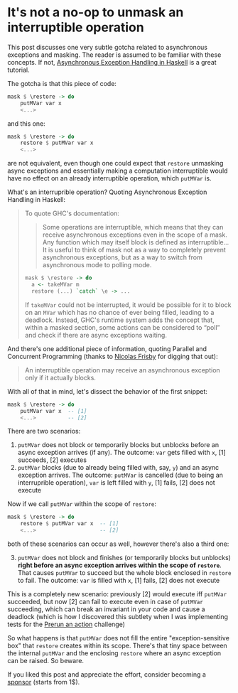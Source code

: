 # It's not a no-op to unmask an interruptible operation

This post discusses one very subtle gotcha related to asynchronous exceptions and masking. The reader is assumed to be familiar with these concepts. If not, [Asynchronous Exception Handling in Haskell](https://www.fpcomplete.com/blog/2018/04/async-exception-handling-haskell) is a great tutorial.

The gotcha is that this piece of code:

```haskell
mask $ \restore -> do
    putMVar var x
    <...>
```

and this one:

```haskell
mask $ \restore -> do
    restore $ putMVar var x
    <...>
```

are not equivalent, even though one could expect that `restore` unmasking async exceptions and essentially making a computation interruptible would have no effect on an already interruptible operation, which `putMVar` is.

What's an interruprible operation? Quoting Asynchronous Exception Handling in Haskell:

> To quote GHC's documentation:
>
> > Some operations are interruptible, which means that they can receive asynchronous exceptions even in the scope of a mask. Any function which may itself block is defined as interruptible... It is useful to think of mask not as a way to completely prevent asynchronous exceptions, but as a way to switch from asynchronous mode to polling mode.
>
> ```haskell
> mask $ \restore -> do
>   a <- takeMVar m
>   restore (...) `catch` \e -> ...
> ```
>
> If `takeMVar` could not be interrupted, it would be possible for it to block on an `MVar` which has no chance of ever being filled, leading to a deadlock. Instead, GHC's runtime system adds the concept that, within a masked section, some actions can be considered to “poll” and check if there are async exceptions waiting.

And there's one additional piece of information, quoting Parallel and Concurrent Programming (thanks to [Nicolas Frisby](https://github.com/nfrisby) for digging that out):

> An interruptible operation may receive an asynchronous exception only if it actually blocks.

With all of that in mind, let's dissect the behavior of the first snippet:

```haskell
mask $ \restore -> do
    putMVar var x  -- [1]
    <...>          -- [2]
```

There are two scenarios:

1. `putMVar` does not block or temporarily blocks but unblocks before an async exception arrives (if any). The outcome: `var` gets filled with `x`, [1] succeeds, [2] executes
2. `putMVar` blocks (due to already being filled with, say, `y`) and an async exception arrives. The outcome: `putMVar` is cancelled (due to being an interruprible operation), `var` is left filled with `y`, [1] fails, [2] does not execute

Now if we call `putMVar` within the scope of `restore`:


```haskell
mask $ \restore -> do
    restore $ putMVar var x  -- [1]
    <...>                    -- [2]
```

both of these scenarios can occur as well, however there's also a third one:

3. `putMVar` does not block and finishes (or temporarily blocks but unblocks) **right before an async exception arrives within the scope of `restore`**. That causes `putMVar` to succeed but the whole block enclosed in `restore` to fail. The outcome: `var` is filled with `x`, [1] fails, [2] does not execute

This is a completely new scenario: previously [2] would execute iff `putMVar` succeeded, but now [2] can fail to execute even in case of `putMVar` succeeding, which can break an invariant in your code and cause a deadlock (which is how I discovered this subtlety when I was implementing tests for the [Prerun an action](https://github.com/effectfully-ou/haskell-challenges/tree/master/h5-prerun-action) challenge)

So what happens is that `putMVar` does not fill the entire "exception-sensitive box" that `restore` creates within its scope. There's that tiny space between the internal `putMVar` and the enclosing `restore` where an async exception can be raised. So beware.

If you liked this post and appreciate the effort, consider becoming a [sponsor](https://github.com/sponsors/effectfully-ou) (starts from 1$).
